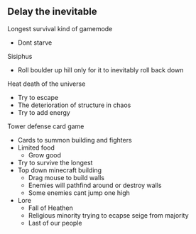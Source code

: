 ## Delay the inevitable
 Longest survival kind of gamemode
 - Dont starve

Sisiphus
- Roll boulder up hill only for it to inevitably roll back down

Heat death of the universe
- Try to escape
- The deterioration of structure in chaos
- Try to add energy

 Tower defense card game
 - Cards to summon building and fighters
 - Limited food
	 - Grow good
 - Try to survive the longest
 - Top down minecraft building
	 - Drag mouse to build walls
	 - Enemies will pathfind around or destroy walls
	 - Some enemies cant jump one high
 - Lore
	 - Fall of Heathen
	 - Religious minority trying to ecapse seige from majority
	 - Last of our people